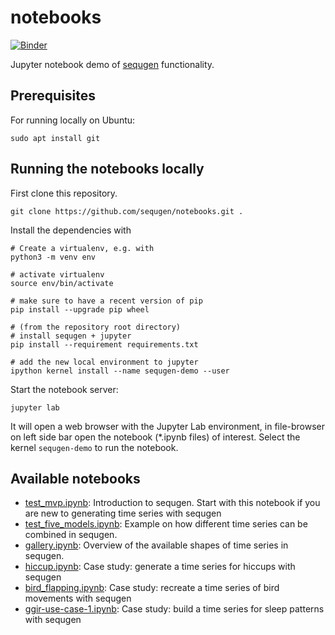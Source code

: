 # notebooks

[![Binder](https://mybinder.org/badge_logo.svg)](https://mybinder.org/v2/gh/sequgen/notebooks/HEAD?urlpath=lab)

Jupyter notebook demo of [sequgen](https://github.com/sequgen/sequgen) functionality.

## Prerequisites

For running locally on Ubuntu:

```shell
sudo apt install git
```

## Running the notebooks locally

First clone this repository.

```shell
git clone https://github.com/sequgen/notebooks.git .
```

Install the dependencies with

```shell
# Create a virtualenv, e.g. with
python3 -m venv env

# activate virtualenv
source env/bin/activate

# make sure to have a recent version of pip
pip install --upgrade pip wheel

# (from the repository root directory)
# install sequgen + jupyter
pip install --requirement requirements.txt

# add the new local environment to jupyter
ipython kernel install --name sequgen-demo --user
```

Start the notebook server:

```shell
jupyter lab
```

It will open a web browser with the Jupyter Lab environment, in file-browser on left side bar open the notebook (\*.ipynb files) of interest. Select the kernel `sequgen-demo` to run the notebook.

## Available notebooks

* [test_mvp.ipynb](https://github.com/sequgen/notebooks/blob/main/test_mvp.ipynb): Introduction to sequgen. Start with this notebook if you are new to generating time series with sequgen
* [test_five_models.ipynb](https://github.com/sequgen/notebooks/blob/main/test_five_models.ipynb): Example on how different time series can be combined in sequgen.
* [gallery.ipynb](https://github.com/sequgen/notebooks/blob/main/gallery.ipynb): Overview of the available shapes of time series in sequgen.
* [hiccup.ipynb](https://github.com/sequgen/notebooks/blob/main/hiccup.ipynb): Case study: generate a time series for hiccups with sequgen
* [bird_flapping.ipynb](https://github.com/sequgen/notebooks/blob/main/bird_flapping.ipynb): Case study: recreate a time series of bird movements with sequgen
* [ggir-use-case-1.ipynb](https://github.com/sequgen/notebooks/blob/main/ggir-use-case-1.ipynb): Case study: build a time series for sleep patterns with sequgen
